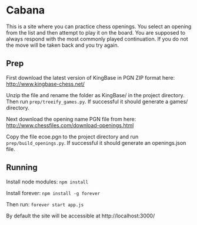 # Cabana

This is a site where you can practice chess openings. You select an opening from the list and then attempt to play it on the board. You are supposed to always respond with the most commonly played continuation. If you do not the move will be taken back and you try again.

## Prep

First download the latest version of KingBase in PGN ZIP format here: http://www.kingbase-chess.net/

Unzip the file and rename the folder as KingBase/ in the project directory. Then run `prep/treeify_games.py`. If successful it should generate a games/ directory.

Next download the opening name PGN file from here: http://www.chessfiles.com/download-openings.html

Copy the file ecoe.pgn to the project directory and run `prep/build_openings.py`. If successful it should generate an openings.json file.

## Running

Install node modules: `npm install`

Install forever: `npm install -g forever`

Then run: `forever start app.js`

By default the site will be accessible at http://localhost:3000/

